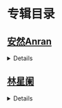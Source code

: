 # 专辑目录
## [安然Anran](https://github.com/whaogx/Image/tree/main/%E5%AE%89%E7%84%B6Anran)
<details>

>- **<h3>[NO.9506](https://github.com/whaogx/Image/blob/main/%E5%AE%89%E7%84%B6Anran/No.9506.md)</h3>**
>- **<h3>[NO.9399](https://github.com/whaogx/Image/blob/main/%E5%AE%89%E7%84%B6Anran/No.9399.md)</h3>**
>- **<h3>[NO.9362](https://github.com/whaogx/Image/blob/main/%E5%AE%89%E7%84%B6Anran/No.9362.md)</h3>**
>- **<h3>[NO.9256](https://github.com/whaogx/Image/blob/main/%E5%AE%89%E7%84%B6Anran/No.9256.md)</h3>**
>- **<h3>[NO.9223](https://github.com/whaogx/Image/blob/main/%E5%AE%89%E7%84%B6Anran/No.9223.md)</h3>**
>- **<h3>[NO.9138](https://github.com/whaogx/Image/blob/main/%E5%AE%89%E7%84%B6Anran/No.9138.md)</h3>**
>- **<h3>[NO.9041](https://github.com/whaogx/Image/blob/main/%E5%AE%89%E7%84%B6Anran/No.9041.md)</h3>**
>- **<h3>[NO.9009](https://github.com/whaogx/Image/blob/main/%E5%AE%89%E7%84%B6Anran/No.9009.md)</h3>**
>- **<h3>[NO.8829](https://github.com/whaogx/Image/blob/main/%E5%AE%89%E7%84%B6Anran/No.8829.md)</h3>**
>- **<h3>[NO.8649](https://github.com/whaogx/Image/blob/main/%E5%AE%89%E7%84%B6Anran/No.8649.md)</h3>**
>- **<h3>[NO.8612](https://github.com/whaogx/Image/blob/main/%E5%AE%89%E7%84%B6Anran/No.8612.md)</h3>**
>- **<h3>[NO.8577](https://github.com/whaogx/Image/blob/main/%E5%AE%89%E7%84%B6Anran/No.8577.md)</h3>**
>- **<h3>[NO.8362](https://github.com/whaogx/Image/blob/main/%E5%AE%89%E7%84%B6Anran/No.8362.md)</h3>**
>- **<h3>[NO.8332](https://github.com/whaogx/Image/blob/main/%E5%AE%89%E7%84%B6Anran/No.8332.md)</h3>**
>- **<h3>[NO.8217](https://github.com/whaogx/Image/blob/main/%E5%AE%89%E7%84%B6Anran/No.8217.md)</h3>**
>- **<h3>[NO.8179](https://github.com/whaogx/Image/blob/main/%E5%AE%89%E7%84%B6Anran/No.8179.md)</h3>**
>- **<h3>[NO.8145](https://github.com/whaogx/Image/blob/main/%E5%AE%89%E7%84%B6Anran/No.8145.md)</h3>**
>- **<h3>[NO.8072](https://github.com/whaogx/Image/blob/main/%E5%AE%89%E7%84%B6Anran/No.8072.md)</h3>**
>- **<h3>[NO.7831](https://github.com/whaogx/Image/blob/main/%E5%AE%89%E7%84%B6Anran/No.7831.md)</h3>**
>- **<h3>[NO.7798](https://github.com/whaogx/Image/blob/main/%E5%AE%89%E7%84%B6Anran/No.7798.md)</h3>**
>- **<h3>[NO.7765](https://github.com/whaogx/Image/blob/main/%E5%AE%89%E7%84%B6Anran/No.7765.md)</h3>**
>- **<h3>[NO.7589](https://github.com/whaogx/Image/blob/main/%E5%AE%89%E7%84%B6Anran/No.7589.md)</h3>**
>- **<h3>[NO.7487](https://github.com/whaogx/Image/blob/main/%E5%AE%89%E7%84%B6Anran/No.7487.md)</h3>**
>- **<h3>[NO.7303](https://github.com/whaogx/Image/blob/main/%E5%AE%89%E7%84%B6Anran/No.7303.md)</h3>**
>- **<h3>[NO.7201](https://github.com/whaogx/Image/blob/main/%E5%AE%89%E7%84%B6Anran/No.7201.md)</h3>**
>- **<h3>[NO.7096](https://github.com/whaogx/Image/blob/main/%E5%AE%89%E7%84%B6Anran/No.7096.md)</h3>**
</details>


## [林星阑](https://github.com/whaogx/Image/tree/main/%E6%9E%97%E6%98%9F%E9%98%91)
<details>
  
>- **<h3>[NO.9528](https://github.com/whaogx/Image/blob/main/%E6%9E%97%E6%98%9F%E9%98%91/No.9528.md)</h3>**
>- **<h3>[NO.9299](https://github.com/whaogx/Image/blob/main/%E6%9E%97%E6%98%9F%E9%98%91/No.9299.md)</h3>**
>- **<h3>[NO.9109](https://github.com/whaogx/Image/blob/main/%E6%9E%97%E6%98%9F%E9%98%91/No.9109.md)</h3>**
>- **<h3>[NO.8682](https://github.com/whaogx/Image/blob/main/%E6%9E%97%E6%98%9F%E9%98%91/No.8682.md)</h3>**
>- **<h3>[NO.8307](https://github.com/whaogx/Image/blob/main/%E6%9E%97%E6%98%9F%E9%98%91/No.8307.md)</h3>**
>- **<h3>[NO.8231](https://github.com/whaogx/Image/blob/main/%E6%9E%97%E6%98%9F%E9%98%91/No.8231.md)</h3>**
>- **<h3>[NO.8045](https://github.com/whaogx/Image/blob/main/%E6%9E%97%E6%98%9F%E9%98%91/No.8045.md)</h3>**
>- **<h3>[NO.7852](https://github.com/whaogx/Image/blob/main/%E6%9E%97%E6%98%9F%E9%98%91/No.7852.md)</h3>**
>- **<h3>[NO.7745](https://github.com/whaogx/Image/blob/main/%E6%9E%97%E6%98%9F%E9%98%91/No.7745.md)</h3>**
>- **<h3>[NO.7605](https://github.com/whaogx/Image/blob/main/%E6%9E%97%E6%98%9F%E9%98%91/No.7605.md)</h3>**
>- **<h3>[NO.7297](https://github.com/whaogx/Image/blob/main/%E6%9E%97%E6%98%9F%E9%98%91/No.7297.md)</h3>**
>- **<h3>[NO.7147](https://github.com/whaogx/Image/blob/main/%E6%9E%97%E6%98%9F%E9%98%91/No.7147.md)</h3>**
>- **<h3>[NO.6762](https://github.com/whaogx/Image/blob/main/%E6%9E%97%E6%98%9F%E9%98%91/No.6762.md)</h3>**
>- **<h3>[NO.6600](https://github.com/whaogx/Image/blob/main/%E6%9E%97%E6%98%9F%E9%98%91/No.6600.md)</h3>**
>- **<h3>[NO.6346](https://github.com/whaogx/Image/blob/main/%E6%9E%97%E6%98%9F%E9%98%91/No.6346.md)</h3>**
>- **<h3>[NO.6208](https://github.com/whaogx/Image/blob/main/%E6%9E%97%E6%98%9F%E9%98%91/No.6208.md)</h3>**
</details>

